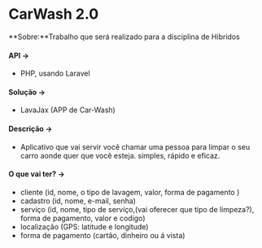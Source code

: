 # CarWash 2.0

**Sobre:**Trabalho que será realizado para a disciplina de Hibridos

#### **API -&gt;**

* PHP, usando Laravel

#### **Solução -&gt;**

* LavaJax \(APP de Car-Wash\)

#### **Descrição -&gt;**

* Aplicativo que vai servir você chamar uma pessoa para limpar o seu carro aonde quer que você esteja. simples, rápido e eficaz.

#### O que vai ter? -&gt;

* cliente \(id, nome, o tipo de lavagem, valor, forma de pagamento \)
* cadastro \(id, nome, e-mail, senha\)
* serviço \(id, nome, tipo de serviço,\(vai oferecer que tipo de limpeza?\), forma de pagamento, valor e codigo\)
* localização \(GPS: latitude e longitude\) 
* forma de pagamento \(cartão, dinheiro ou á vista\)



